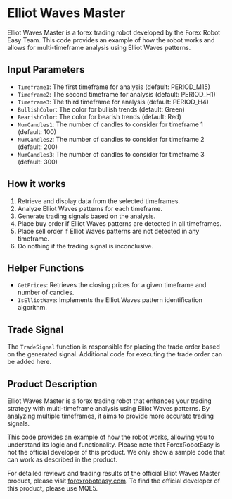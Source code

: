 # Elliot Waves Master

Elliot Waves Master is a forex trading robot developed by the Forex Robot Easy Team. This code provides an example of how the robot works and allows for multi-timeframe analysis using Elliot Waves patterns.

## Input Parameters
- `Timeframe1`: The first timeframe for analysis (default: PERIOD_M15)
- `Timeframe2`: The second timeframe for analysis (default: PERIOD_H1)
- `Timeframe3`: The third timeframe for analysis (default: PERIOD_H4)
- `BullishColor`: The color for bullish trends (default: Green)
- `BearishColor`: The color for bearish trends (default: Red)
- `NumCandles1`: The number of candles to consider for timeframe 1 (default: 100)
- `NumCandles2`: The number of candles to consider for timeframe 2 (default: 200)
- `NumCandles3`: The number of candles to consider for timeframe 3 (default: 300)

## How it works
1. Retrieve and display data from the selected timeframes.
2. Analyze Elliot Waves patterns for each timeframe.
3. Generate trading signals based on the analysis.
4. Place buy order if Elliot Waves patterns are detected in all timeframes.
5. Place sell order if Elliot Waves patterns are not detected in any timeframe.
6. Do nothing if the trading signal is inconclusive.

## Helper Functions
- `GetPrices`: Retrieves the closing prices for a given timeframe and number of candles.
- `IsElliotWave`: Implements the Elliot Waves pattern identification algorithm.

## Trade Signal
The `TradeSignal` function is responsible for placing the trade order based on the generated signal. Additional code for executing the trade order can be added here.

## Product Description
Elliot Waves Master is a forex trading robot that enhances your trading strategy with multi-timeframe analysis using Elliot Waves patterns. By analyzing multiple timeframes, it aims to provide more accurate trading signals.

This code provides an example of how the robot works, allowing you to understand its logic and functionality. Please note that ForexRobotEasy is not the official developer of this product. We only show a sample code that can work as described in the product.

For detailed reviews and trading results of the official Elliot Waves Master product, please visit [forexroboteasy.com](https://forexroboteasy.com/forex-robot-review/elliot-waves-master-review-enhance-forex-trading-with-multi-timeframe-analysis/). To find the official developer of this product, please use MQL5.
